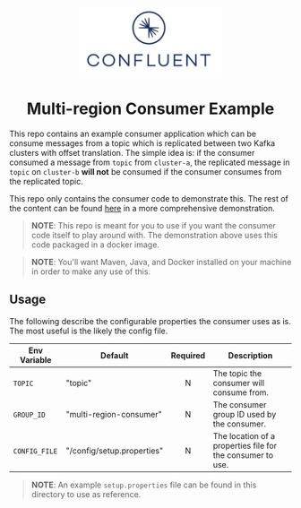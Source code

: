 <div align="center" padding=25px>
    <img src="images/confluent.png" width=50% height=50%>
</div>

# <div align="center">Multi-region Consumer Example</div>

This repo contains an example consumer application which can be consume messages from a topic which is replicated between two Kafka clusters with offset translation. The simple idea is: if the consumer consumed a message from `topic` from `cluster-a`, the replicated message in `topic` on `cluster-b` **will not** be consumed if the consumer consumes from the replicated topic.

This repo only contains the consumer code to demonstrate this. The rest of the content can be found [here](#) in a more comprehensive demonstration. 

> **NOTE**: This repo is meant for you to use if you want the consumer code itself to play around with. The demonstration above uses this code packaged in a docker image.

> **NOTE**: You'll want Maven, Java, and Docker installed on your machine in order to make any use of this.

## Usage

The following describe the configurable properties the consumer uses as is. The most useful is the likely the config file. 

| Env Variable  | Default                    | Required | Description                                                |
|---------------|----------------------------|:--------:|------------------------------------------------------------|
| `TOPIC`       | "topic"                    |     N    | The topic the consumer will consume from.                  |
| `GROUP_ID`    | "multi-region-consumer"    |     N    | The consumer group ID used by the consumer.                |
| `CONFIG_FILE` | "/config/setup.properties" |     N    | The location of a properties file for the consumer to use. |

> **NOTE**: An example `setup.properties` file can be found in this directory to use as reference. 






